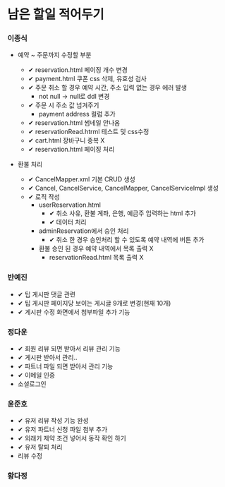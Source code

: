 # 남은 할일 적어두기

### 이종식
- 예약 ~ 주문까지 수정할 부분
    - ✔ reservation.html 페이징 개수 변경
    - ✔ payment.html 쿠폰 css 삭제, 유효성 검사
    - ✔ 주문 취소 할 경우 예약 시간, 주소 입력 없는 경우 에러 발생
        - not null -> null로 ddl 변경
    - ✔ 주문 시 주소 값 넘겨주기
        - payment address 컬럼 추가
    - ✔ reservation.html 썸네일 안나옴
    - ✔ reservationRead.htrml 테스트 및 css수정
    - ✔ cart.html 장바구니 중복 X
    - ✔ reservation.html 페이징 처리

- 환불 처리
    - ✔ CancelMapper.xml 기본 CRUD 생성
    - ✔ Cancel, CancelService, CancelMapper, CancelServiceImpl 생성
    - ✔ 로직 작성
        - userReservation.html
            - ✔ 취소 사유, 환불 계좌, 은행, 예금주 입력하는 html 추가
            - ✔ 데이터 처리
        - adminReservation에서 승인 처리 
            - ✔ 취소 한 경우 승인처리 할 수 있도록 예약 내역에 버튼 추가
        - 환불 승인 된 경우 예약 내역에서 목록 출력 X
            - reservationRead.html 목록 출력 X

### 반예진
- ✔ 팁 게시판 댓글 관련
- ✔ 팁 게시판 페이지당 보이는 게시글 9개로 변경(현재 10개)
- ✔ 게시판 수정 화면에서 첨부파일 추가 기능
  
### 정다운
- ✔ 회원 리뷰 되면 받아서 리뷰 관리 기능
- ✔ 게시판 받아서 관리..
- ✔ 파트너 파일 되면 받아서 관리 기능
- ✔ 이메일 인증
- 소셜로그인

### 윤준호
- ✔ 유저 리뷰 작성 기능 완성
- ✔ 유저 파트너 신청 파일 첨부 추가
- ✔ 외래키 제약 조건 넣어서 동작 확인 하기
- ✔ 유저 탈퇴 처리
- 리뷰 수정

### 황다정
